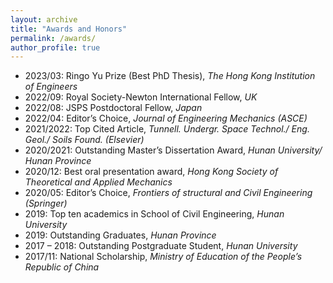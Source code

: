 ```yaml
---
layout: archive
title: "Awards and Honors"
permalink: /awards/
author_profile: true
---
```

- 2023/03: Ringo Yu Prize (Best PhD Thesis), *The Hong Kong Institution of Engineers*
- 2022/09: Royal Society-Newton International Fellow, *UK*
- 2022/08: JSPS Postdoctoral Fellow, *Japan*
- 2022/04: Editor’s Choice, *Journal of Engineering Mechanics (ASCE)*
- 2021/2022: Top Cited Article, *Tunnell. Undergr. Space Technol./ Eng. Geol./ Soils Found. (Elsevier)*
- 2020/2021: Outstanding Master’s Dissertation Award, *Hunan University/ Hunan Province*
- 2020/12: Best oral presentation award, *Hong Kong Society of Theoretical and Applied Mechanics*
- 2020/05: Editor’s Choice, *Frontiers of structural and Civil Engineering (Springer)*
- 2019: Top ten academics in School of Civil Engineering, *Hunan University*
- 2019: Outstanding Graduates, *Hunan Province*
- 2017 – 2018: Outstanding Postgraduate Student, *Hunan University*
- 2017/11: National Scholarship, *Ministry of Education of the People’s Republic of China*
